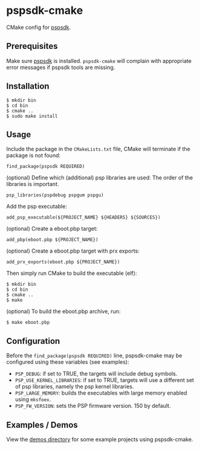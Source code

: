 # pspsdk-cmake
CMake config for [pspsdk](https://github.com/pspdev/pspsdk).

## Prerequisites

Make sure [pspsdk](https://github.com/pspdev/pspsdk) is installed. `pspsdk-cmake` will complain with appropriate error messages if pspsdk tools are missing.

## Installation

    $ mkdir bin
    $ cd bin
    $ cmake ..
    $ sudo make install
    
## Usage

Include the package in the `CMakeLists.txt` file, CMake will terminate if the package is not found:

    find_package(pspsdk REQUIRED)
    
(optional) Define which (additional) psp libraries are used:
The order of the libraries is important.

    psp_libraries(pspdebug pspgum pspgu)
    
Add the psp executable:

    add_psp_executable(${PROJECT_NAME} ${HEADERS} ${SOURCES})
    
(optional) Create a eboot.pbp target:

    add_pbp(eboot.pbp ${PROJECT_NAME})

(optional) Create a eboot.pbp target with prx exports:

    add_prx_exports(eboot.pbp ${PROJECT_NAME})
    
Then simply run CMake to build the executable (elf):

    $ mkdir bin
    $ cd bin
    $ cmake ..
    $ make

(optional) To build the eboot.pbp archive, run:

    $ make eboot.pbp

## Configuration

Before the `find_package(pspsdk REQUIRED)` line, pspsdk-cmake may be configured using these variables (see examples):

- `PSP_DEBUG`: if set to TRUE, the targets will include debug symbols.
- `PSP_USE_KERNEL_LIBRARIES`: if set to TRUE, targets will use a different set of psp libraries, namely the psp kernel libraries.
- `PSP_LARGE_MEMORY`: builds the executables with large memory enabled using `mksfoex`.
- `PSP_FW_VERSION`: sets the PSP firmware version. 150 by default.

## Examples / Demos

View the [demos directory](/demos) for some example projects using pspsdk-cmake.
